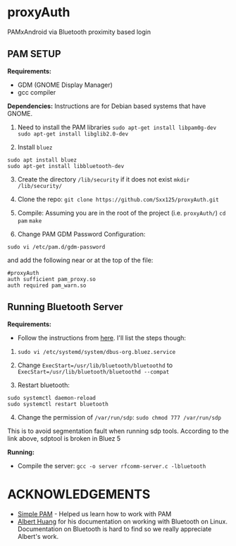 # proxyAuth
PAMxAndroid via Bluetooth proximity based login

## PAM SETUP
**Requirements:**
* GDM (GNOME Display Manager)
* gcc compiler

**Dependencies:**
Instructions are for Debian based systems that have GNOME.
1. Need to install the PAM libraries
`sudo apt-get install libpam0g-dev`
`sudo apt-get install libglib2.0-dev`

2. Install `bluez`
```
sudo apt install bluez
sudo apt-get install libbluetooth-dev
```

3. Create the directory `/lib/security` if it does not exist
`mkdir /lib/security/`
 
4. Clone the repo:
`git clone https://github.com/Sxx125/proxyAuth.git`

5. Compile:
Assuming you are in the root of the project (i.e. `proxyAuth/`)
`cd pam`
`make`
 
6. Change PAM GDM Password Configuration:
```
sudo vi /etc/pam.d/gdm-password
```
and add the following near or at the top of the file:
```
#proxyAuth
auth sufficient pam_proxy.so
auth required pam_warn.so
```
## Running Bluetooth Server

**Requirements:**

* Follow the instructions from [here](https://raspberrypi.stackexchange.com/questions/41776/failed-to-connect-to-sdp-server-on-ffffff000000-no-such-file-or-directory). I'll list the steps though:

1. `sudo vi /etc/systemd/system/dbus-org.bluez.service`

2. Change `ExecStart=/usr/lib/bluetooth/bluetoothd` to `ExecStart=/usr/lib/bluetooth/bluetoothd --compat`

3. Restart bluetooth: 
```
sudo systemctl daemon-reload
sudo systemctl restart bluetooth
```

4. Change the permission of `/var/run/sdp`: `sudo chmod 777 /var/run/sdp`

This is to avoid segmentation fault when running sdp tools. According to the link above, sdptool is broken in Bluez 5

**Running:**
* Compile the server: `gcc -o server rfcomm-server.c -lbluetooth`

# ACKNOWLEDGEMENTS
* [Simple PAM](https://github.com/beatgammit/simple-pam) - Helped us learn how to work with PAM
* [Albert Huang](https://people.csail.mit.edu/albert/bluez-intro/) for his documentation on working with Bluetooth on Linux. Documentation on Bluetooth is hard to find so we really appreciate Albert's work.
